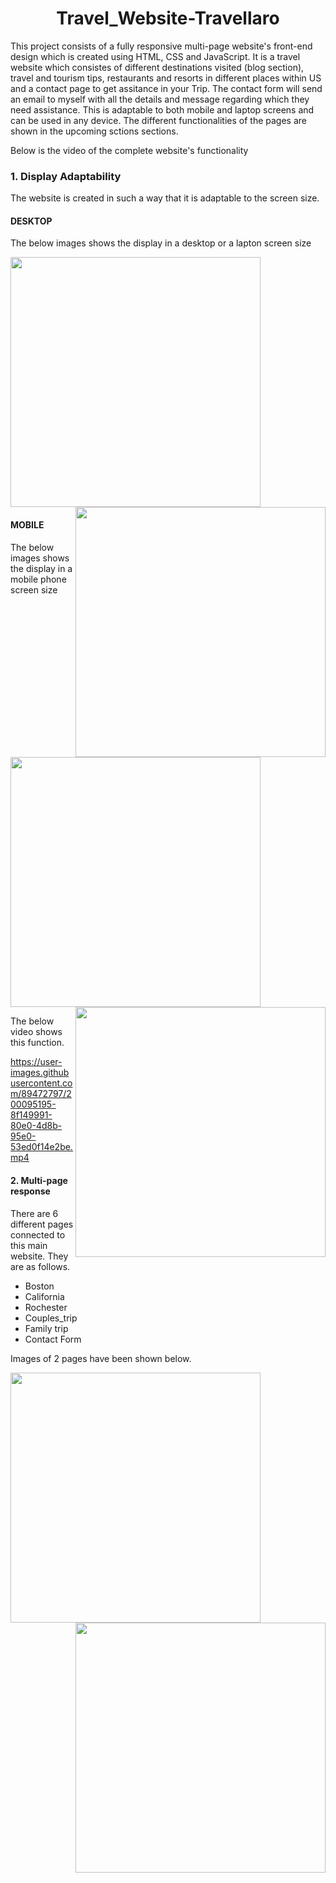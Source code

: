 <h1 align="center">Travel_Website-Travellaro</h1>
This project consists of a fully responsive multi-page website's front-end design which is created using HTML, CSS and JavaScript. It is a travel website which consistes of different destinations visited (blog section), travel and tourism tips, restaurants and resorts in different places within US and a contact page to get assitance in your Trip. The contact form will send an email to myself with all the details and message regarding which they need assistance. This is adaptable to both mobile and laptop screens and can be used in any device. The different functionalities of the pages are shown in the upcoming sctions sections.

Below is the video of the complete website's functionality

### 1. Display Adaptability

The website is created in such a way that it is adaptable to the screen size.

#### DESKTOP
The below images shows the display in a desktop or a lapton screen size
<p float="left">
     <img src="https://github.com/AshiniAnantharaman/Travel_Website-Travellaro/blob/main/Git_images/Desktop-pic1.png" width = "400px"/>
     <img src="https://github.com/AshiniAnantharaman/Travel_Website-Travellaro/blob/main/Git_images/desktop-pic2.png" width = "400px" align="right"/>
</p>

#### MOBILE
The below images shows the display in a mobile phone screen size
<p float="left">
     <img src="https://github.com/AshiniAnantharaman/Travel_Website-Travellaro/blob/main/Git_images/mobile-pic1.png" width = "400px"/>
     <img src="https://github.com/AshiniAnantharaman/Travel_Website-Travellaro/blob/main/Git_images/mobile-pic2.png" width = "400px" align="right"/>
</p>

The below video shows this function.

https://user-images.githubusercontent.com/89472797/200095195-8f149991-80e0-4d8b-95e0-53ed0f14e2be.mp4

#### 2. Multi-page response

There are 6 different pages connected to this main website. They are as follows.
* Boston 
* California 
* Rochester 
* Couples_trip 
* Family trip
* Contact Form

Images of 2 pages have been shown below.

<p float="left">
     <img src="https://github.com/AshiniAnantharaman/Travel_Website-Travellaro/blob/main/Git_images/California.png" width = "400px"/>
     <img src="https://github.com/AshiniAnantharaman/Travel_Website-Travellaro/blob/main/Git_images/FamilyTrip.png" width = "400px" align="right"/>
</p>
